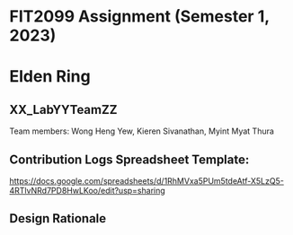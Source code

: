 # FIT2099 Assignment (Semester 1, 2023)
# Elden Ring

## XX_LabYYTeamZZ
Team members:
Wong Heng Yew,
Kieren Sivanathan,
Myint Myat Thura

## Contribution Logs Spreadsheet Template:
https://docs.google.com/spreadsheets/d/1RhMVxa5PUm5tdeAtf-X5LzQ5-4RTlvNRd7PD8HwLKoo/edit?usp=sharing
## Design Rationale